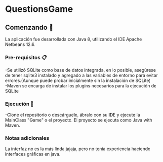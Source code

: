# QuestionsGame

## Comenzando 🚀
La aplicación fue desarrollada con Java 8, utilizando el IDE Apache Netbeans 12.6.

### Pre-requisitos 📋
-Se utilizó SQLite como base de datos integrada, en lo posible, asegúrese de tener sqlite3 instalado y agregado a las variables de entorno para evitar errores.(Aunque puede probar inicialmente sin la instalación de SQLite)  
-Maven se encarga de instalar los plugins necesarios para la ejecución de SQLite

### Ejecución 🔧
-Clone el repositorio o descárguelo, ábralo con su IDE y ejecute la MainClass "Game" o el proyecto. El proyecto se ejecuta como Java with Maven.

### Notas adicionales
La interfaz no es la más linda jajaja, pero no tenía experiencia haciendo interfaces gráficas en java.
